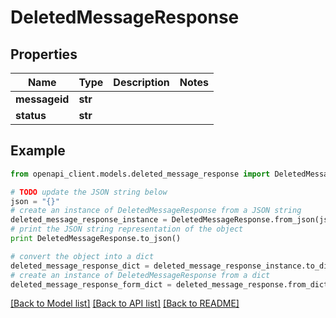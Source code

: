 # DeletedMessageResponse


## Properties
Name | Type | Description | Notes
------------ | ------------- | ------------- | -------------
**messageid** | **str** |  | 
**status** | **str** |  | 

## Example

```python
from openapi_client.models.deleted_message_response import DeletedMessageResponse

# TODO update the JSON string below
json = "{}"
# create an instance of DeletedMessageResponse from a JSON string
deleted_message_response_instance = DeletedMessageResponse.from_json(json)
# print the JSON string representation of the object
print DeletedMessageResponse.to_json()

# convert the object into a dict
deleted_message_response_dict = deleted_message_response_instance.to_dict()
# create an instance of DeletedMessageResponse from a dict
deleted_message_response_form_dict = deleted_message_response.from_dict(deleted_message_response_dict)
```
[[Back to Model list]](../README.md#documentation-for-models) [[Back to API list]](../README.md#documentation-for-api-endpoints) [[Back to README]](../README.md)


